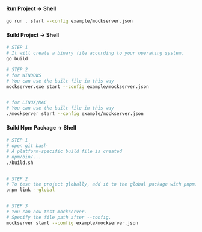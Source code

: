 #### Run Project -> Shell
```bash
go run . start --config example/mockserver.json
```


#### Build Project -> Shell
```bash
# STEP 1
# It will create a binary file according to your operating system.
go build

# STEP 2
# for WINDOWS
# You can use the built file in this way
mockserver.exe start --config example/mockserver.json


# for LINUX/MAC
# You can use the built file in this way
./mockserver start --config example/mockserver.json
```


#### Build Npm Package -> Shell

```bash
# STEP 1
# open git bash
# A platform-specific build file is created 
# npm/bin/...
./build.sh


# STEP 2
# To test the project globally, add it to the global package with pnpm.
pnpm link --global


# STEP 3
# You can now test mockserver.
# Specify the file path after --config.
mockserver start --config example/mockserver.json
```